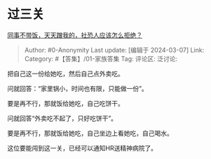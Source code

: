 # 过三关
[同事不带饭，天天蹭我的，社恐人应该怎么拒绝？](https://www.zhihu.com/question/600353143/answer/3421332403)

> Author: #0-Anonymity
> Last update: [编辑于 2024-03-07]
> Link:
> Category: #【答集】/01-家族答集 
> Tag: 
> 评论区:
> 泛讨论:

把自己这一份给她吃，然后自己点外卖吃。

问就回答：“家里锅小，时间也有限，只能做一份”。

要是再不行，那就饭给她吃，自己吃饼干。

问就回答“外卖吃不起了，只好吃饼干”。

要是再不行，那就饭给她吃，自己坐边上看她吃，自己喝水。

这位要能闯到这一关，已经可以通知HR送精神病院了。